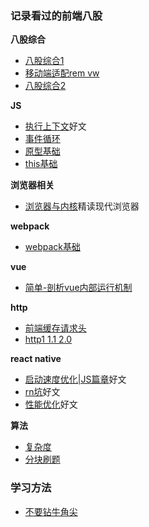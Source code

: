 ### 记录看过的前端八股

**八股综合**

- [八股综合1](https://juejin.cn/post/7016593221815910408#heading-85)
- [移动端适配rem vw](https://juejin.cn/post/6916473795490349063#heading-2)
- [八股综合2](https://raw.githubusercontent.com/wxlvip/Interviewer/master/01.%E8%AE%A1%E7%AE%97%E6%9C%BA%E7%BD%91%E7%BB%9C.md)


**JS**

- [执行上下文](https://juejin.cn/post/6945240902625394718#heading-12)好文
- [事件循环](https://juejin.cn/post/6844904050543034376)
- [原型基础](https://juejin.cn/post/6890710212803002376#heading-4)
- [this基础](https://juejin.cn/post/6869943642325254158#heading-0)


**浏览器相关**
- [浏览器与内核](https://github.com/online-books/dt-fe-weekly/blob/master/%E5%89%8D%E6%B2%BF%E6%8A%80%E6%9C%AF/219.%E7%B2%BE%E8%AF%BB%E3%80%8A%E6%B7%B1%E5%85%A5%E4%BA%86%E8%A7%A3%E7%8E%B0%E4%BB%A3%E6%B5%8F%E8%A7%88%E5%99%A8%E4%B8%80%E3%80%8B.md)精读现代浏览器


**webpack**

- [webpack基础](https://www.jiangruitao.com/webpack/)


**vue**

- [简单-剖析vue内部运行机制](https://www.kancloud.cn/sllyli/vuejs/1244017)


**http**

- [前端缓存请求头](https://zhuanlan.zhihu.com/p/44789005)
- [http1 1.1 2.0](https://cloud.tencent.com/developer/article/1509279)


**react native**

- [启动速度优化|JS篇章](https://supercodepower.com/react-native-performance-js)好文
- [rn坑](https://juejin.cn/post/7012804162249293854)好文
- [性能优化](https://juejin.cn/post/6844904041290432525)好文


**算法**

- [复杂度](https://zhuanlan.zhihu.com/p/50479555)
- [分块刷题](https://juejin.cn/post/6847009772500156429#heading-3)


### 学习方法

- [不要钻牛角尖](https://mp.weixin.qq.com/s?__biz=MzU4NTIxODYwMQ==&mid=2247483836&idx=1&sn=90854aa76507281403e4dd9cd434a12b&chksm=fd8caefacafb27ec78f999fde4f1217c04c6e2ff28cf51fe511d8fa29d484d9281ff91de8c9c&scene=21#wechat_redirect)




